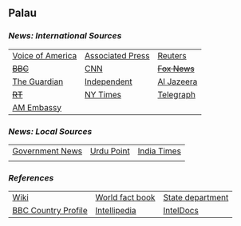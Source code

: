 ## Palau ##

### _News: International Sources_ ###
|   |   |   |
| --- | --- | --- |
| [Voice of America](https://www.voanews.com/search?search_api_fulltext=Palau&type=1&sort_by=publication_time) | [Associated Press](https://apnews.com/Palau) | [Reuters](https://www.reuters.com/places/Palau) |
| [~~BBC~~]() | [CNN](https://www.cnn.com/search/?q=Palau&size=10&type=article) | [~~Fox News~~]() |
| [The Guardian](https://www.theguardian.com/world/palau)  | [Independent](https://www.independent.co.uk/topic/palau) | [Al Jazeera](https://www.aljazeera.com/topics/country/Palau.html) |
| [~~RT~~]() | [NY Times](https://www.nytimes.com/topic/destination/palau) | [Telegraph](https://www.telegraph.co.uk/news/worldnews/australiaandthepacific/palau/) |
| [AM Embassy](https://pw.usembassy.gov/news-events/) |  |  |

### _News: Local Sources_ ###
|   |   |   |
| --- | --- | --- |
| [Government News](https://www.palaugov.pw/news/) | [Urdu Point](https://www.urdupoint.com/en/latest-news/koror.html) | [India Times](https://economictimes.indiatimes.com/topic/Palau/news) |
|  |  |  |


### _References_ ###
|   |   |   |
| --- | --- | --- |
| [Wiki](https://en.wikipedia.org/wiki/Palau) | [World fact book](https://www.cia.gov/library/publications/resources/the-world-factbook/geos/ps.html) | [State department](https://www.state.gov/countries-areas/palau/) |
| [BBC Country Profile](https://www.bbc.com/news/world-middle-east-15446659) | [Intellipedia](https://intellipedia.intelink.gov/wiki/Palau) | [IntelDocs](https://inteldocs.intelink.gov/search/folder?q=Palau) |
